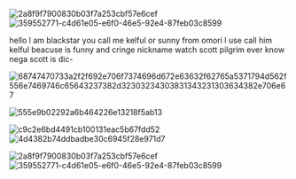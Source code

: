 ![2a8f9f7900830b03f7a253cbf57e6cef](https://github.com/user-attachments/assets/37365a45-9dbb-4afe-a370-970334062920)
![359552771-c4d61e05-e6f0-46e5-92e4-87feb03c8599](https://github.com/user-attachments/assets/fef4a6cd-38c5-4c07-876b-aee0986b0739)


hello l am blackstar you call me kelful or sunny from omori l use call him kelful beacuse is funny and cringe nickname
watch scott pilgrim ever know nega scott is dic-

![68747470733a2f2f692e706f7374696d672e63632f62765a5371794d562f556e7469746c65643237382d32303234303831343231303634382e706e67](https://github.com/user-attachments/assets/0587a235-98bc-4534-b81b-214aaeb6f6b8)

![555e9b02292a6b464226e13218f5ab13](https://github.com/user-attachments/assets/b35525c2-5602-4f0c-8a1d-fcebecdcbb6a)


![c9c2e6bd4491cb100131eac5b67fdd52](https://github.com/user-attachments/assets/e9c4cf1d-391e-4980-966f-763852f36efc)
![4d4382b74ddbadbe30c6945f28e971d7](https://github.com/user-attachments/assets/6936005b-6d46-440d-a44c-386a6f7f13de)


![2a8f9f7900830b03f7a253cbf57e6cef](https://github.com/user-attachments/assets/37365a45-9dbb-4afe-a370-970334062920)
![359552771-c4d61e05-e6f0-46e5-92e4-87feb03c8599](https://github.com/user-attachments/assets/fef4a6cd-38c5-4c07-876b-aee0986b0739)
